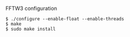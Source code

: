 FFTW3 configuration

    $ ./configure --enable-float --enable-threads
    $ make
    $ sudo make install

